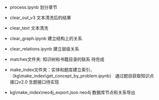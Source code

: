 - process.ipynb 划分章节

- clear_out_v3 文本清洗后的结果

- clear_text 文本清洗

- clear_graph.ipynb 建立结构上的关系

- clear_relations.ipynb 建立层级关系

- matches文件夹: 知识树和书籍目录的联系 待完成

- make_index文件夹：实体和题库建立索引， （kg\make_index\get_concept_by_problem.ipynb） 通过题目获取知识点接口v2.0
生题接口待实现

- kg\make_index\neo4j_export.json neo4j 数据库节点和关系导出